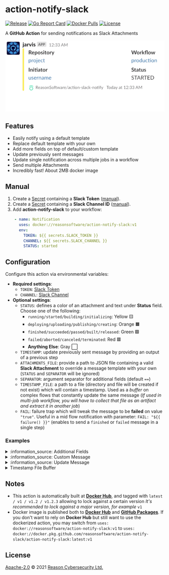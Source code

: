# action-notify-slack

[![Release](https://img.shields.io/github/v/release/ReasonSoftware/action-notify-slack)](https://github.com/ReasonSoftware/action-notify-slack/releases/latest)
[![Go Report Card](https://goreportcard.com/badge/github.com/ReasonSoftware/action-notify-slack)](https://goreportcard.com/report/github.com/ReasonSoftware/action-notify-slack)
[![Docker Pulls](https://img.shields.io/docker/pulls/ReasonSoftware/action-notify-slack)](https://hub.docker.com/r/reasonsoftware/action-notify-slack)
[![License](https://img.shields.io/github/license/ReasonSoftware/action-notify-slack)](LICENSE.md)

A **GitHub Action** for sending notifications as Slack Attachments

![PIC](docs/images/demo.gif)

## Features

- Easily notify using a default template
- Replace default template with your own
- Add more fields on top of default/custom template
- Update previously sent messages
- Update single notification across multiple jobs in a workflow
- Send multiple Attachments
- Incredibly fast! About 2MB docker image

## Manual

1. Create a [Secret](https://help.github.com/en/actions/configuring-and-managing-workflows/creating-and-storing-encrypted-secrets)  containing a **Slack Token** ([manual](docs/SLACK.md#slack-token)).
2. Create a [Secret](https://help.github.com/en/actions/configuring-and-managing-workflows/creating-and-storing-encrypted-secrets)  containing a **Slack Channel ID** ([manual](docs/SLACK.md#slack-channel)).
3. Add **action-notify-slack** to your workflow:

```yaml
    - name: Notification
      uses: docker://reasonsoftware/action-notify-slack:v1
      env:
        TOKEN: ${{ secrets.SLACK_TOKEN }}
        CHANNEL: ${{ secrets.SLACK_CHANNEL }}
        STATUS: started
```

## Configuration

Configure this action via environmental variables:

- **Required settings**:
  - `TOKEN`: [Slack Token](docs/SLACK.md#slack-token)
  - `CHANNEL`: [Slack Channel](docs/SLACK.md#slack-channel)
- **Optional settings**:
  - `STATUS`: defines a color of an attachment and text under **Status** field. Choose one of the following:
    - `running/started/building/initializing`: Yellow :yellow_square:
    - `deploying/uploading/publishing/creating`: Orange :orange_square:
    - `finished/succeeded/passed/built/released`: Green :green_square:
    - `failed/aborted/canceled/terminated`: Red :red_square:
    - **Anything Else**: Gray :white_large_square:
  - `TIMESTAMP`: update previously sent message by providing an output of a previous step
  - `ATTACHMENTS_FILE`: provide a path to JSON file containing a valid **Slack Attachment** to override a message template with your own (`STATUS` and `SEPARATOR` will be ignored)
  - `SEPARATOR`: argument separator for additional fields (default `==`)
  - `TIMESTAMP_FILE`: a path to a file (directory and file will be created if not exist) which will contain a timestamp. Used as a *buffer* on complex flows that constantly update the same message (*If used in multi-job workflow, you will have to collect that file as an artifact and extract it in another job*)
  - `FAIL`: failure trap which will tweak the message to be **failed** on value `"true"`. Useful in a mid flow notification with parameter: `FAIL: "${{ failure() }}"` (enables to send a `finished` or `failed` message in a single step)

### Examples

<details><summary>:information_source: Additional Fields</summary>

You may add additional fields to a default message template via arguments

- Default separator `==` may be changed by setting an environmental variable `SEPARATOR` with a custom value
- Arguments are expected to be divided by new line `\n`
- Field Name or Values should be enclosed in `"` if they contain whitespace

```yaml
    - name: Notification
      uses: docker://reasonsoftware/action-notify-slack:v1
      env:
        TOKEN: ${{ secrets.SLACK_TOKEN }}
        CHANNEL: ${{ secrets.SLACK_CHANNEL }}
        STATUS: finished
      with:
        args: |
          "Download URL"==<https://my-website.com/file.exe|file>
          Version==v3.1.0
```

</details>

<details><summary>:information_source: Custom Message</summary>

Create a JSON file with Slack attachments and provide a path as an environmental variable. For instance:

- Use another action to create attachments with your information dynamically
- Use a **shell** to create attachments dynamically
- Store it somewhere and fetch the file during the execution with `curl` or `wget`
- Commit a base skeleton to the repository and modify it in a dedicated step

```yaml
    - name: Notify Slack
      uses: docker://reasonsoftware/action-notify-slack:v1
      env:
        TOKEN: ${{ secrets.SLACK_TOKEN }}
        CHANNEL: ${{ secrets.SLACK_CHANNEL }}
        ATTACHMENTS_FILE: attachments.json
```

#### :warning: Remarks

- Provide either a single attachment (`{}`) or a list of attachments (`[]`) in a single JSON file
- Design your message [here](https://api.slack.com/docs/messages/builder?msg=%7B%22attachments%22%3A%5B%7B%22fallback%22%3A%22Required%20plain-text%20summary%20of%20the%20attachment.%22%2C%22color%22%3A%22%2336a64f%22%2C%22pretext%22%3A%22Optional%20text%20that%20appears%20above%20the%20attachment%20block%22%2C%22author_name%22%3A%22Bobby%20Tables%22%2C%22author_link%22%3A%22http%3A%2F%2Fflickr.com%2Fbobby%2F%22%2C%22author_icon%22%3A%22http%3A%2F%2Fflickr.com%2Ficons%2Fbobby.jpg%22%2C%22title%22%3A%22Slack%20API%20Documentation%22%2C%22title_link%22%3A%22https%3A%2F%2Fapi.slack.com%2F%22%2C%22text%22%3A%22Optional%20text%20that%20appears%20within%20the%20attachment%22%2C%22fields%22%3A%5B%7B%22title%22%3A%22Priority%22%2C%22value%22%3A%22High%22%2C%22short%22%3Afalse%7D%5D%2C%22image_url%22%3A%22http%3A%2F%2Fmy-website.com%2Fpath%2Fto%2Fimage.jpg%22%2C%22thumb_url%22%3A%22http%3A%2F%2Fexample.com%2Fpath%2Fto%2Fthumb.png%22%2C%22footer%22%3A%22Slack%20API%22%2C%22footer_icon%22%3A%22https%3A%2F%2Fplatform.slack-edge.com%2Fimg%2Fdefault_application_icon.png%22%2C%22ts%22%3A123456789%7D%5D%7D)
- Remember to provide only the **attachments** and not a whole message

</details>

<details><summary>:information_source: Update Message</summary>

- Add an `id` field to a first notification in a workflow
- Reference `outputs.timestamp` of previously set `id` as a `TIMESTAMP` env.var in the next notification
  - You may chain more notification steps using the same technique. Just keep adding `id`'s :wink:

```yaml
    - name: Notify
      id: notify
      uses: docker://reasonsoftware/action-notify-slack:v1
      env:
        TOKEN: ${{ secrets.SLACK_TOKEN }}
        CHANNEL: ${{ secrets.SLACK_CHANNEL }}
        START: building

    - name: Update Notification
      uses: docker://reasonsoftware/action-notify-slack:v1
      env:
        TOKEN: ${{ secrets.SLACK_TOKEN }}
        CHANNEL: ${{ secrets.SLACK_CHANNEL }}
        STATUS: released
        TIMESTAMP: ${{steps.notify.outputs.timestamp}}
      with:
        args: |
          Download==<https://my-website.com/file.exe|file>
          Version==v3.1.0
```

</details>

<details><summary>Timestamp File Buffer</summary>

- Add an `id` to your first notification in a workflow
- Reference `outputs.timestamp` of previously set `id` as a `TIMESTAMP` env.var in the next notification
  - You may chain more notification steps using the same technique. Just keep adding `id`'s :wink:

```yaml
jobs:
  ci:
    name: build
    runs-on: ubuntu-latest
    steps:
      - name: Notification
        uses: docker://reasonsoftware/action-notify-slack:v1
        env:
          TOKEN: ${{ secrets.SLACK_TOKEN }}
          CHANNEL: ${{ secrets.SLACK_CHANNEL }}
          STATUS: started
          TIMESTAMP_FILE: .github/notify.ts

      - name: Checkout
        uses: actions/checkout@v2
      
      - name: Build
        run: docker build --tag=org/proj:tag .
      
      - name: Notification
        uses: docker://reasonsoftware/action-notify-slack:v1
        env:
          TOKEN: ${{ secrets.SLACK_TOKEN }}
          CHANNEL: ${{ secrets.SLACK_CHANNEL }}
          STATUS: publishing
          TIMESTAMP_FILE: .github/notify.ts
      
      - name: Push
        run: docker push org/proj:tag

      - uses: actions/upload-artifact@v2
        with:
          name: timestamp
          path: .github/notify.ts

      - name: Notification
        if: ${{ failure() }}
        uses: docker://reasonsoftware/action-notify-slack:v1
        env:
          TOKEN: ${{ secrets.SLACK_TOKEN }}
          CHANNEL: ${{ secrets.SLACK_CHANNEL }}
          STATUS: failed
          TIMESTAMP_FILE: .github/notify.ts

  cd:
    name: deploy
    runs-on: ubuntu-latest
    steps:
      - uses: actions/download-artifact@v2
        with:
          name: timestamp
          path: .github/notify.ts

      - name: Notification
        uses: docker://reasonsoftware/action-notify-slack:v1
        env:
          TOKEN: ${{ secrets.SLACK_TOKEN }}
          CHANNEL: ${{ secrets.SLACK_CHANNEL }}
          STATUS: deploying
          TIMESTAMP_FILE: .github/notify.ts
      
      - name: Deploy
        run: helm upgrade --install application repository/application
      
      - name: Notification
        uses: docker://reasonsoftware/action-notify-slack:v1
        env:
          TOKEN: ${{ secrets.SLACK_TOKEN }}
          CHANNEL: ${{ secrets.SLACK_CHANNEL }}
          STATUS: finished
          FAIL: ${{ failure() }}
          TIMESTAMP_FILE: .github/notify.ts
```

</details>

## Notes

- This action is automatically built at [**Docker Hub**](https://hub.docker.com/r/reasonsoftware/action-notify-slack), and tagged with `latest / v1 / v1.2 / v1.2.3` allowing to lock against a certain version
*It's recommended to lock against a major version, for example* `v1`
- Docker image is published both to [**Docker Hub**](https://hub.docker.com/r/reasonsoftware/action-notify-slack) and [**GitHub Packages**](https://github.com/ReasonSoftware/action-notify-slack/packages). If you don't want to rely on **Docker Hub** but still want to use the dockerized action, you may switch from `uses: docker://reasonsoftware/action-notify-slack:v1` to `uses: docker://docker.pkg.github.com/reasonsoftware/action-notify-slack/action-notify-slack:latest:v1`

## License

[Apache-2.0](LICENSE.md) © 2021 [Reason Cybersecurity Ltd.](https://www.reasonsecurity.com/)
